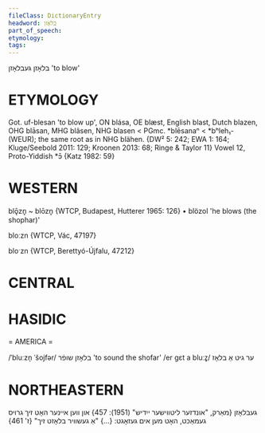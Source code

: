 ```yaml
---
fileClass: DictionaryEntry
headword: בלאָזן
part_of_speech: 
etymology: 
tags: 
---
```

בלאָזן
געבלאָזן
'to blow'

ETYMOLOGY
===========
Got. uf-blesan 'to blow up', ON blása, OE blæst, English blast, Dutch blazen, OHG blāsan, MHG blâsen, NHG blasen < PGmc. *blēsanaⁿ < *bʰleh₁- (WEUR); the same root as in NHG blähen.
{DW² 5: 242; EWA 1: 164; Kluge/Seebold 2011: 129; Kroonen 2013: 68; Ringe & Taylor 11}
Vowel 12, Proto-Yiddish *ɔ̄
{Katz 1982: 59}

WESTERN
========

blǭzn̥ ~ blōzn̥ {WTCP, Budapest, Hutterer 1965: 126}
	•	blözol 'he blows (the shophar)'

bloːzn {WTCP, Vác, 47197}

bloˑzn {WTCP, Berettyó-Újfalu, 47212}

CENTRAL
========

HASIDIC
=======
= AMERICA = 

/ˈbluːzn̩ ˈšojfər/ בלאָזן שופֿר 'to sound the shofar'
/er gɛt a bluːz̥/ ער גיט אַ בלאָז

NORTHEASTERN
==============

געבלאָזן
{מאַרק, "אונדזער ליטווישער ייִדיש" (1951): 457}
און ווען איינער האָט זיך גרויס געמאַכט, האָט מען אים געזאָגט: {...} "אַ געשוויר בלאָזט זיך" {ז' 461}
